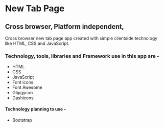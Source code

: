 # New Tab Page
## Cross browser, Platform independent,
Cross browser new tab page app created with simple clientside technology like HTML, CSS and JavaScript. 

### Technology, tools, libraries and Framework use in this app are -
* HTML
* CSS
* JavaScript
* Font icons
 * Font Awesome
 * Glipgycon
 * Dashicons

#### Technology planning to use -
* Bootstrap